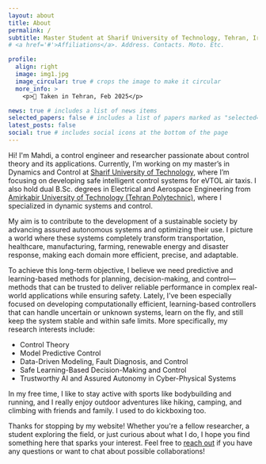 ```yaml
---
layout: about
title: About
permalink: /
subtitle: Master Student at Sharif University of Technology, Tehran, Iran
# <a href='#'>Affiliations</a>. Address. Contacts. Moto. Etc.

profile:
  align: right
  image: img1.jpg
  image_circular: true # crops the image to make it circular
  more_info: >
    <p>📸 Taken in Tehran, Feb 2025</p>

news: true # includes a list of news items
selected_papers: false # includes a list of papers marked as "selected={true}"
latest_posts: false
social: true # includes social icons at the bottom of the page
---
```

Hi! I'm Mahdi, a control engineer and researcher passionate about control theory and its applications. Currently,  I’m working on my master’s in Dynamics and Control at [Sharif University of Technology](https://en.sharif.edu/), where I’m focusing on developing safe intelligent control systems for eVTOL air taxis. I also hold dual B.Sc. degrees in Electrical and Aerospace Engineering from [Amirkabir University of Technology (Tehran Polytechnic)](https://aut.ac.ir/), where I specialized in dynamic systems and control. 


My aim is to contribute to the development of a sustainable society by advancing assured autonomous systems and optimizing their use. I picture a world where these systems completely transform transportation, healthcare, manufacturing, farming, renewable energy and disaster response, making each domain more efficient, precise, and adaptable. 

To achieve this long-term objective, I believe we need predictive and learning-based methods for planning, decision-making, and control—methods that can be trusted to deliver reliable performance in complex real-world applications while ensuring safety. Lately, I’ve been especially focused on developing computationally efficient, learning-based controllers that can handle uncertain or unknown systems, learn on the fly, and still keep the system stable and within safe limits. More specifically, my research interests include:

<!-- **Research Interests:**-->
* Control Theory
* Model Predictive Control
* Data-Driven Modeling, Fault Diagnosis, and Control
* Safe Learning-Based Decision-Making and Control
* Trustworthy AI and Assured Autonomy in Cyber-Physical Systems

In my free time, I like to stay active with sports like bodybuilding and running, and I really enjoy outdoor adventures like hiking, camping, and climbing with friends and family. I used to do kickboxing too.

Thanks for stopping by my website! Whether you're a fellow researcher, a student exploring the field, or just curious about what I do, I hope you find something here that sparks your interest. Feel free to [reach out](mailto:m.shahrajabian99@gmail.com) if you have any questions or want to chat about possible collaborations!

